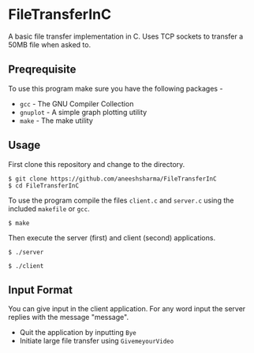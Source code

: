 # FileTransferInC

A basic file transfer implementation in C. Uses TCP sockets to transfer a 50MB file when asked to.

## Preqrequisite

To use this program make sure you have the following packages -

-   `gcc` - The GNU Compiler Collection
-   `gnuplot` - A simple graph plotting utility
-   `make` - The make utility

## Usage

First clone this repository and change to the directory.

```
$ git clone https://github.com/aneeshsharma/FileTransferInC
$ cd FileTransferInC
```

To use the program compile the files `client.c` and `server.c` using the included `makefile` or `gcc`.

```
$ make
```

Then execute the server (first) and client (second) applications.

```
$ ./server
```

```
$ ./client
```

## Input Format

You can give input in the client application. For any word input the server replies with the message "message".

-   Quit the application by inputting `Bye`
-   Initiate large file transfer using `GivemeyourVideo`

